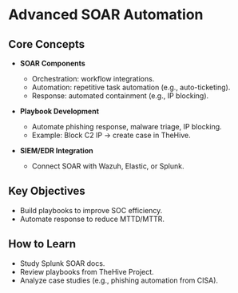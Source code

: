 # Advanced SOAR Automation

## Core Concepts
- **SOAR Components**
  - Orchestration: workflow integrations.
  - Automation: repetitive task automation (e.g., auto-ticketing).
  - Response: automated containment (e.g., IP blocking).  

- **Playbook Development**
  - Automate phishing response, malware triage, IP blocking.  
  - Example: Block C2 IP → create case in TheHive.  

- **SIEM/EDR Integration**
  - Connect SOAR with Wazuh, Elastic, or Splunk.  

## Key Objectives
- Build playbooks to improve SOC efficiency.  
- Automate response to reduce MTTD/MTTR.  

## How to Learn
- Study Splunk SOAR docs.  
- Review playbooks from TheHive Project.  
- Analyze case studies (e.g., phishing automation from CISA).  

